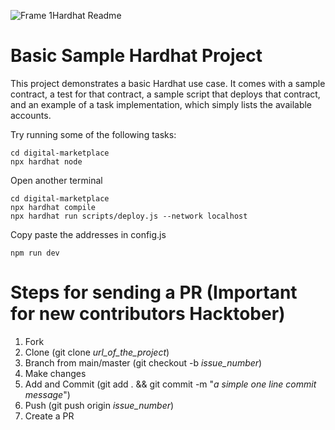 ![Frame 1Hardhat Readme](https://user-images.githubusercontent.com/89431059/193464765-20d71382-026c-41a0-ae5d-0ade536de48e.png)

# Basic Sample Hardhat Project

This project demonstrates a basic Hardhat use case. It comes with a sample contract, a test for that contract, a sample script that deploys that contract, and an example of a task implementation, which simply lists the available accounts.

Try running some of the following tasks:

```shell
cd digital-marketplace
npx hardhat node
```
Open another terminal
```shell
cd digital-marketplace
npx hardhat compile
npx hardhat run scripts/deploy.js --network localhost
```

Copy paste the addresses in config.js

```shell
npm run dev
```

# Steps for sending a PR (Important for new contributors **Hacktober**) 


1. Fork
2. Clone (git clone *url_of_the_project*)
3. Branch from main/master (git checkout -b *issue_number*)
4. Make changes 
5. Add and Commit (git add . && git commit -m "*a simple one line commit message*")
6. Push (git push origin *issue_number*)
7. Create a PR
